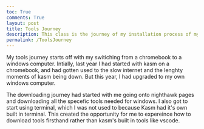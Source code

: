 ```yaml
---
toc: True
comments: True
layout: post
title: Tools Journey
description: This class is the journey of my installation process of my Tools. 
permalink: /ToolsJourney
---
```


My tools journey starts off with my switiching from a chromebook to a windows computer. Intially, last year I had started with kasm on a chromebook, and had gotten used to the slow internet and the lenghty moments of kasm being down. But this year, I had upgraded to my own windows computer. 

The downloading journey had started with me going onto nighthawk pages and downloading all the specefic tools needed for windows. I also got to start using terminal, which I was not used to because Kasm had it's own built in terminal. This created the opportunity for me to expereince how to download tools firsthand rather than kasm's built in tools like vscode. 

<script src="https://utteranc.es/client.js"
        repo="nighthawkcoders/zafeer_2025"
        issue-term="title"
        label="blogpost-comment"
        theme="github-light"
        crossorigin="anonymous"
        async>
</script>
